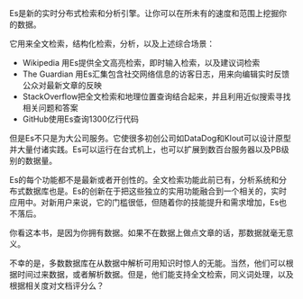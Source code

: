 Es是新的实时分布式检索和分析引擎。让你可以在所未有的速度和范围上挖掘你的数据。

它用来全文检索，结构化检索，分析，以及上述综合场景：
* Wikipedia 用Es提供全文高亮检索，即时输入检索，以及建议词检索
* The Guardian 用Es汇集包含社交网络信息的访客日志，用来向编辑实时反馈公众对最新文章的反映
* StackOverflow把全文检索和地理位置查询结合起来，并且利用近似搜索寻找相关问题和答案
* GitHub使用Es查询1300亿行代码

但是Es不只是为大公司服务。它使很多初创公司如DataDog和Klout可以设计原型并大量付诸实践。Es可以运行在台式机上，也可以扩展到数百台服务器以及PB级别的数据量。

Es的每个功能都不是最新或者开创性的。全文检索功能此前已有，分析系统和分布式数据库也是。Es的创新在于把这些独立的实用功能融合到一个相关的，实时应用中。对新用户来说，它的门槛很低，但随着你的技能提升和需求增加，Es也不落后。

你看这本书，是因为你拥有数据。如果不在数据上做点文章的话，那数据就毫无意义。

不幸的是，多数数据库在从数据中解析可用知识时惊人的无能。当然，他们可以根据时间过来数据，或者解析数据。但是，他们能支持全文检索，同义词处理，以及根据相关度对文档评分么？